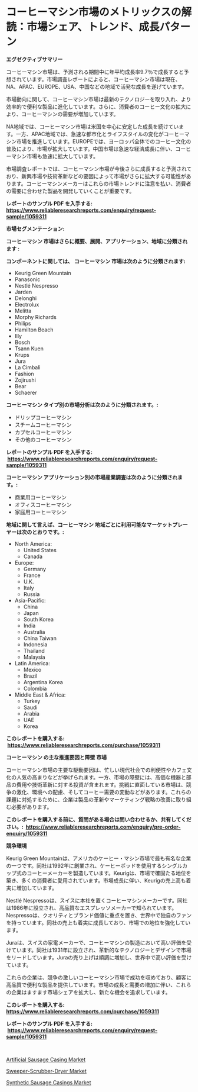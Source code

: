 <p><h1>コーヒーマシン市場のメトリックスの解読：市場シェア、トレンド、成長パターン</h1></p><p><strong>エグゼクティブサマリー</strong></p>
<p><p>コーヒーマシン市場は、予測される期間中に年平均成長率9.7％で成長すると予想されています。市場調査レポートによると、コーヒーマシン市場は現在、NA、APAC、EUROPE、USA、中国などの地域で活発な成長を遂げています。</p><p>市場動向に関して、コーヒーマシン市場は最新のテクノロジーを取り入れ、より効率的で便利な製品に進化しています。さらに、消費者のコーヒー文化の拡大により、コーヒーマシンの需要が増加しています。</p><p>NA地域では、コーヒーマシン市場は米国を中心に安定した成長を続けています。一方、APAC地域では、急速な都市化とライフスタイルの変化がコーヒーマシン市場を推進しています。EUROPEでは、ヨーロッパ全体でのコーヒー文化の普及により、市場が拡大しています。中国市場は急速な経済成長に伴い、コーヒーマシン市場も急速に拡大しています。</p><p>市場調査レポートでは、コーヒーマシン市場が今後さらに成長すると予測されており、新興市場や技術革新などの要因によって市場がさらに拡大する可能性があります。コーヒーマシンメーカーはこれらの市場トレンドに注意を払い、消費者の需要に合わせた製品を開発していくことが重要です。</p></p>
<p><strong>レポートのサンプル PDF を入手する: <a href="https://www.reliableresearchreports.com/enquiry/request-sample/1059311">https://www.reliableresearchreports.com/enquiry/request-sample/1059311</a></strong></p>
<p><strong>市場セグメンテーション:</strong></p>
<p><strong> コーヒーマシン 市場はさらに概要、展開、アプリケーション、地域に分類されます :</strong></p>
<p><strong>コンポーネントに関しては、 コーヒーマシン 市場は次のように分類されます: &nbsp;</strong></p>
<p><ul><li>Keurig Green Mountain</li><li>Panasonic</li><li>Nestlé Nespresso</li><li>Jarden</li><li>Delonghi</li><li>Electrolux</li><li>Melitta</li><li>Morphy Richards</li><li>Philips</li><li>Hamilton Beach</li><li>Illy</li><li>Bosch</li><li>Tsann Kuen</li><li>Krups</li><li>Jura</li><li>La Cimbali</li><li>Fashion</li><li>Zojirushi</li><li>Bear</li><li>Schaerer</li></ul></p>
<p><strong> コーヒーマシン タイプ別の市場分析は次のように分類されます。:</strong></p>
<p><ul><li>ドリップコーヒーマシン</li><li>スチームコーヒーマシン</li><li>カプセルコーヒーマシン</li><li>その他のコーヒーマシン</li></ul></p>
<p><strong>レポートのサンプル PDF を入手する: &nbsp;<a href="https://www.reliableresearchreports.com/enquiry/request-sample/1059311">https://www.reliableresearchreports.com/enquiry/request-sample/1059311</a></strong></p>
<p><strong> コーヒーマシン アプリケーション別の市場産業調査は次のように分類されます。:</strong></p>
<p><ul><li>商業用コーヒーマシン</li><li>オフィスコーヒーマシン</li><li>家庭用コーヒーマシン</li></ul></p>
<p><strong>地域に関して言えば、コーヒーマシン 地域ごとに利用可能なマーケットプレーヤーは次のとおりです。:</strong></p>
<p><ul>
    <li>
        North America:
        <ul>
            <li>United States</li>
            <li>Canada</li>
        </ul>
    </li>
    <li>
        Europe:
        <ul>
            <li>Germany</li>
            <li>France</li>
            <li>U.K.</li>
            <li>Italy</li>
            <li>Russia</li>
        </ul>
    </li>
    <li>
        Asia-Pacific:
        <ul>
            <li>China</li>
            <li>Japan</li>
            <li>South Korea</li>
            <li>India</li>
            <li>Australia</li>
            <li>China Taiwan</li>
            <li>Indonesia</li>
            <li>Thailand</li>
            <li>Malaysia</li>
        </ul>
    </li>
    <li>
        Latin America:
        <ul>
            <li>Mexico</li>
            <li>Brazil</li>
            <li>Argentina Korea</li>
            <li>Colombia</li>
        </ul>
    </li>
    <li>
        Middle East & Africa:
        <ul>
            <li>Turkey</li>
            <li>Saudi</li>
            <li>Arabia</li>
            <li>UAE</li>
            <li>Korea</li>
        </ul>
    </li>
    </ul></p>
<p><strong>このレポートを購入する: &nbsp;<a href="https://www.reliableresearchreports.com/purchase/1059311">https://www.reliableresearchreports.com/purchase/1059311</a></strong></p>
<p><strong>コーヒーマシン の主な推進要因と障壁 市場</strong></p>
<p><p>コーヒーマシン市場の主要な駆動要因は、忙しい現代社会での利便性やカフェ文化の人気の高まりなどが挙げられます。一方、市場の障壁には、高価な機器と部品の費用や技術革新に対する投資が含まれます。挑戦に直面している市場は、競争の激化、環境への配慮、そしてコーヒー需要の変動などがあります。これらの課題に対処するために、企業は製品の革新やマーケティング戦略の改善に取り組む必要があります。</p></p>
<p><strong>このレポートを購入する前に、質問がある場合は問い合わせるか、共有してください。:&nbsp; <a href="https://www.reliableresearchreports.com/enquiry/pre-order-enquiry/1059311">https://www.reliableresearchreports.com/enquiry/pre-order-enquiry/1059311</a></strong></p>
<p><strong>競争環境</strong></p>
<p><p>Keurig Green Mountainは、アメリカのケーヒー・マシン市場で最も有名な企業の一つです。同社は1992年に創業され、ケーヒーポッドを使用するシングルカップ式のコーヒーメーカーを製造しています。Keurigは、市場で確固たる地位を築き、多くの消費者に愛用されています。市場成長に伴い、Keurigの売上高も着実に増加しています。</p><p>Nestlé Nespressoは、スイスに本社を置くコーヒーマシンメーカーです。同社は1986年に設立され、高品質なエスプレッソメーカーで知られています。Nespressoは、クオリティとブランド価値に重点を置き、世界中で独自のファンを持っています。同社の売上も着実に成長しており、市場での地位を強化しています。</p><p>Juraは、スイスの家電メーカーで、コーヒーマシンの製造において高い評価を受けています。同社は1931年に設立され、革新的なテクノロジーとデザインで市場をリードしています。Juraの売り上げは順調に増加し、世界中で高い評価を受けています。</p><p>これらの企業は、競争の激しいコーヒーマシン市場で成功を収めており、顧客に高品質で便利な製品を提供しています。市場の成長と需要の増加に伴い、これらの企業はますます市場シェアを拡大し、新たな機会を追求しています。</p></p>
<p><strong>このレポートを購入する: &nbsp; <a href="https://www.reliableresearchreports.com/purchase/1059311">https://www.reliableresearchreports.com/purchase/1059311</a></strong></p>
<p><strong>レポートのサンプル PDF を入手する: &nbsp;<a href="https://www.reliableresearchreports.com/enquiry/request-sample/1059311">https://www.reliableresearchreports.com/enquiry/request-sample/1059311</a></strong><strong></strong></p>
<p>&nbsp;</p>
<p><p><a href="https://view.publitas.com/reportprime-1/artificial-sausage-casing-market-research-report-reveals-the-latest-trends-and-opportunities-of-this-market-for-period-from-2023-2030/">Artificial Sausage Casing Market</a></p><p><a href="https://view.publitas.com/reportprime-1/sweeper-scrubber-dryer-market-size-market-trends-and-growth-outlook-forecasted-for-period-from-2023-to-2030/">Sweeper-Scrubber-Dryer Market</a></p><p><a href="https://view.publitas.com/reportprime-1/synthetic-sausage-casings-market-a-comprehensive-report-of-its-market-share-growth-trends-2023-2030/">Synthetic Sausage Casings Market</a></p></p>